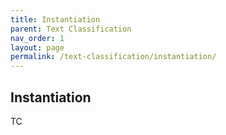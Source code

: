 ```yaml
---
title: Instantiation
parent: Text Classification
nav_order: 1
layout: page
permalink: /text-classification/instantiation/
---
```


## Instantiation
TC